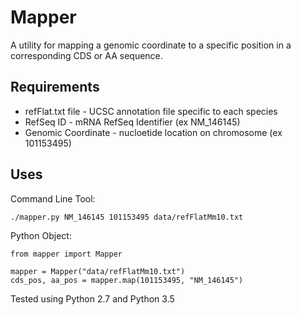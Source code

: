 # Mapper
A utility for mapping a genomic coordinate to a specific position in a corresponding CDS or AA sequence.

## Requirements
- refFlat.txt file - UCSC annotation file specific to each species
- RefSeq ID - mRNA RefSeq Identifier (ex NM_146145)
- Genomic Coordinate - nucloetide location on chromosome (ex 101153495)

## Uses
Command Line Tool:
```
./mapper.py NM_146145 101153495 data/refFlatMm10.txt
```

Python Object:
```
from mapper import Mapper

mapper = Mapper("data/refFlatMm10.txt")
cds_pos, aa_pos = mapper.map(101153495, "NM_146145")
```

Tested using Python 2.7 and Python 3.5

